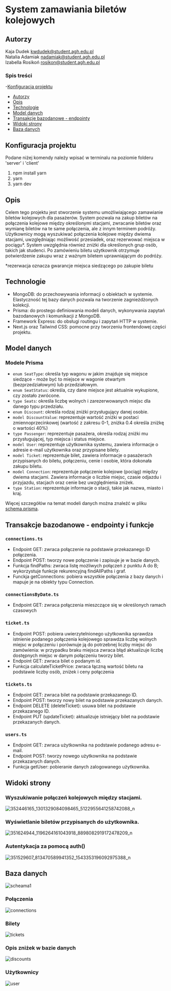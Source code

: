 # System zamawiania biletów kolejowych
## Autorzy

Kaja Dudek kwdudek@student.agh.edu.pl<br />
Natalia Adamiak nadamiak@student.agh.edu.pl<br />
Izabella Rosikoń rosikon@student.agh.edu.pl<br />


### Spis treści
-[Konfiguracja projektu](#konfiguracja-projektu)
- [Autorzy](#autorzy)
- [Opis](#opis)
- [Technologie](#technologie)
- [Model danych](#model-danych)
- [Transakcje bazodanowe - endpointy](#transakcje-bazodanowe---endpointy-i-funkcje)
- [Widoki strony](#widoki-strony)
- [Baza danych](#baza-danych)

## Konfiguracja projektu

Podane niżej komendy należy wpisać w terminalu na poziomie folderu 'server' i 'client'
1. npm install yarn
2. yarn
3. yarn dev


## Opis

Celem tego projektu jest stworzenie systemu umożliwiającego zamawianie biletów kolejowych dla pasażerów. System pozwala na zakup biletów na połączenia kolejowe między określonymi stacjami, zwracanie biletów oraz wymianę biletów na te same połączenia, ale z innym terminem podróży. Użytkownicy mogą wyszukiwać połączenia kolejowe między dwiema stacjami, uwzględniając możliwość przesiadek, oraz rezerwować miejsca w pociągu*. System uwzględnia również zniżki dla określonych grup osób, takich jak studenci. Po zamówieniu biletu użytkownik otrzymuje potwierdzenie zakupu wraz z ważnym biletem uprawniającym do podróży.

*rezerwacja oznacza gwarancje miejsca siedzącego po zakupie biletu

## Technologie

- MongoDB: do przechowywania informacji o obiektach w systemie. Elastyczność tej bazy danych pozwala na tworzenie zagnieżdżonych kolekcji.
- Prisma: do prostego definiowania modeli danych, wykonywania zapytań bazodanowych i komunikacji z MongoDB.
- Framework Express: do obsługi routingu i zapytań HTTP w systemie.
- Next.js oraz Tailwind CSS: pomocne przy tworzeniu frontendowej części projektu.

## Model danych

### Modele Prisma

- `enum SeatType`: określa typ wagonu w jakim znajduje się miejsce siedzące - może być to miejsce w wagonie otwartym (bezprzedziałowym) lub przedziałowym.
- `enum SeatStatus`: określa, czy dane miejsce jest aktualnie wykupione, czy zostało zwrócone.
- `type Seats`: określa liczbę wolnych i zarezerwowanych miejsc dla danego typu przedziału.
- `enum Discount`: określa rodzaj zniżki przysługujący danej osobie.
- `model DiscountValue`: reprezentuje wartość zniżki w postaci zmiennoprzecinkowej (wartość z zakresu 0-1, zniżka 0.4 określa zniżkę o wartości 40%)
- `type Passenger`: reprezentuje pasażera, określa rodzaj zniżki mu przysługującej, typ miejsca i status miejsce. 
- `model User`: reprezentuje użytkownika systemu, zawiera informacje o adresie e-mail użytkownika oraz przypisane bilety.
- `model Ticket`: reprezentuje bilet, zawiera informacje o pasażerach przypisanych do biletu, połączeniu, cenie i osobie, która dokonała zakupu biletu.
- `model Connection`: reprezentuje połączenie kolejowe (pociąg) między dwiema stacjami. Zawiera informacje o liczbie miejsc, czasie odjazdu i przyjazdu, stacjach oraz cenie bez uwzględnienia zniżek.
- `type Station`: reprezentuje informacje o stacji, takie jak nazwa, miasto i kraj.

Więcej szczegółów na temat modeli danych można znaleźć w pliku [schema.prisma](server/prisma/schema.prisma).

## Transakcje bazodanowe - endpointy i funkcje

### `connections.ts`

- Endpoint GET: zwraca połączenie na podstawie przekazanego ID połączenia.
- Endpoint POST: tworzy nowe połączenie i zapisuje je w bazie danych.
- Funkcja findPaths: zwraca listę możliwych połączeń z punktu A do B; wykorzystuje funkcje rekurencyjną findAllPaths i graf.
- Funckja getConnections: pobiera wszystkie połączenia z bazy danych i mapuje je na obiekty typu Connection.
### `connectionsByDate.ts`

- Endpoint GET: zwraca połączenia mieszczące się w określonych ramach czasowych

### `ticket.ts`

- Endpoint POST:
    pobiera uwierzytelnionego użytkownika
    sprawdza istnienie podanego połączenia kolejowego
    sprawdza liczbę wolnych miejsc w połączeniu i porównuje ją do potrzebnej liczby miejsc do zamówienia: w przypadku braku miejsca zwraca błąd
    aktualizuje liczbę dostępnych miejsc w danym połączeniu
    tworzy bilet.
- Endpoint GET: zwraca bilet o podanym id.
- Funkcja calculateTicketPrice: zwraca łączną wartość biletu na podstawie liczby osób, zniżek i ceny  połączenia

### `tickets.ts`

- Endpoint GET: zwraca bilet na podstawie przekazanego ID.
- Endpoint POST: tworzy nowy bilet na podstawie przekazanych danych.
- Endpoint DELETE (deleteTicket): usuwa bilet na podstawie przekazanego ID.
- Endpoint PUT (updateTicket): aktualizuje istniejący bilet na podstawie przekazanych danych.

### `users.ts`

- Endpoint GET: zwraca użytkownika na podstawie podanego adresu e-mail.
- Endpoint POST: tworzy nowego użytkownika na podstawie przekazanych danych.
- Funkcja getUser: pobieranie danych zalogowanego użytkownika.

## Widoki strony

### Wyszukiwanie połączeń kolejowych między stacjami.

![352446165_1301329084098465_5122955641258742088_n](https://github.com/kajadudek/AGH-Databases/assets/72348810/034496b8-2fa7-418e-b07f-b2c1a9cd4358)

### Wyświetlanie biletów przypisanych do użytkownika.

![351624944_1196264161043918_8898082919172478209_n](https://github.com/kajadudek/AGH-Databases/assets/72348810/032e4c1f-7a14-4404-89c9-ba59d8dab6d4)

### Autentykacja za pomocą auth()

![351529607_813470589941352_1543353196092975388_n](https://github.com/kajadudek/AGH-Databases/assets/72348810/8ded3e0a-7f1b-486d-a996-4a9dfa589e60)

## Baza danych

![scheama1](https://github.com/kajadudek/AGH-Databases/assets/72348810/112b0bea-0044-47e4-985b-e5380dc471e2)

### Połączenia

![connections](https://github.com/kajadudek/AGH-Databases/assets/72348810/1e9927ed-b7f6-4f72-8e40-3fd470ac18a8)

### Bilety

![tickets](https://github.com/kajadudek/AGH-Databases/assets/72348810/e58d1e79-9361-45a2-8022-3e0e72da0655)

### Opis zniżek w bazie danych

![discounts](https://github.com/kajadudek/AGH-Databases/assets/72348810/3bbfee29-9b0f-4238-b6df-a4b7d7b9b333)

### Użytkownicy

![user](https://github.com/kajadudek/AGH-Databases/assets/72348810/dd61bc9b-34b9-41e8-ae18-721c75c7aff0)


